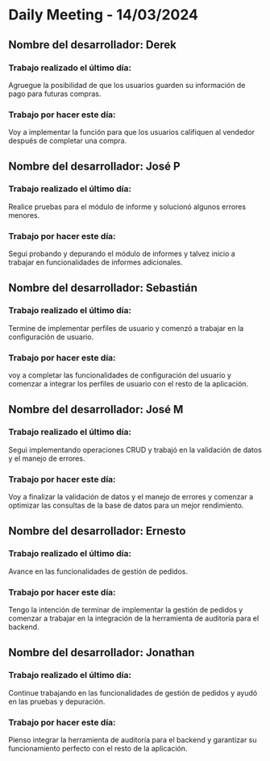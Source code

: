 # Daily Meeting - 14/03/2024

## Nombre del desarrollador: Derek

### Trabajo realizado el último día:

Agruegue la posibilidad de que los usuarios guarden su información de pago para futuras compras.

### Trabajo por hacer este día:

Voy a implementar la función para que los usuarios califiquen al vendedor después de completar una compra.

## Nombre del desarrollador: José P

### Trabajo realizado el último día:

Realice pruebas para el módulo de informe y solucionó algunos errores menores.

### Trabajo por hacer este día:

Segui probando y depurando el módulo de informes y talvez inicio a trabajar en funcionalidades de informes adicionales.

## Nombre del desarrollador: Sebastián

### Trabajo realizado el último día:

Termine de implementar perfiles de usuario y comenzó a trabajar en la configuración de usuario.

### Trabajo por hacer este día:

voy a completar las funcionalidades de configuración del usuario y comenzar a integrar los perfiles de usuario con el resto de la aplicación.

## Nombre del desarrollador: José M

### Trabajo realizado el último día:

Segui implementando operaciones CRUD y trabajó en la validación de datos y el manejo de errores.

### Trabajo por hacer este día:

Voy a finalizar la validación de datos y el manejo de errores y comenzar a optimizar las consultas de la base de datos para un mejor rendimiento.

## Nombre del desarrollador: Ernesto

### Trabajo realizado el último día:

Avance en las funcionalidades de gestión de pedidos.

### Trabajo por hacer este día:

Tengo la intención de terminar de implementar la gestión de pedidos y comenzar a trabajar en la integración de la herramienta de auditoría para el backend.

## Nombre del desarrollador: Jonathan

### Trabajo realizado el último día:

Continue trabajando en las funcionalidades de gestión de pedidos y ayudó en las pruebas y depuración.

### Trabajo por hacer este día:

Pienso integrar la herramienta de auditoría para el backend y garantizar su funcionamiento perfecto con el resto de la aplicación.
